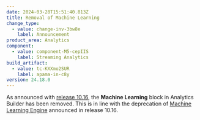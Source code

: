 ```yaml
---
date: 2024-03-28T15:51:40.813Z
title: Removal of Machine Learning
change_type:
  - value: change-inv-3bw8e
    label: Announcement
product_area: Analytics
component:
  - value: component-M5-cepIIS
    label: Streaming Analytics
build_artifact:
  - value: tc-KXXmo2SUR
    label: apama-in-c8y
version: 24.18.0
---
```

As announced with [release 10.16](https://cumulocity.com/releasenotes/release-10-16-0/announcements-10-16-0), the **Machine Learning** block in Analytics Builder has been removed.
This is in line with the deprecation of [Machine Learning Engine](https://cumulocity.com/releasenotes/release-10-16-0/announcements-10-16-0/#machine-learning-deprecation) announced in release 10.16.
